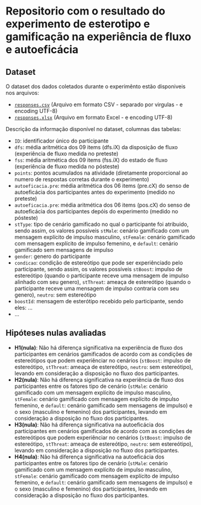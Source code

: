 # Repositorio com o resultado do experimento de esterotipo e gamificação na experiência de fluxo e autoeficácia 

## Dataset

O dataset dos dados coletados durante o experimênto estão disponiveis nos arquivos:

- [`responses.csv`](responses.csv) (Arquivo em formato CSV - separado por virgulas - e encoding UTF-8)
- [`responses.xlsx`](responses.xlsx) (Arquivo em formato Excel - e encoding UTF-8)

Descrição da informação disponível no dataset, columnas das tabelas:

- `ID`: identificador único do participante 
- `dfs`: média aritmética dos 09 items (dfs.iX) da disposição de fluxo (experiência de fluxo medida no preteste)
- `fss`: média aritmética dos 09 items (fss.iX) do estado de fluxo (experiência de fluxo medida no pósteste)
- `points`: pontos acumulados na atividade (diretamente proporcional ao numero de respostas corretas durante o experimento)
- `autoeficacia.pre`: média aritmética dos 06 items (pre.cX) do senso de autoeficácia dos participantes antes do experimento (medido no preteste)
- `autoeficacia.pre`: média aritmética dos 06 items (pos.cX) do senso de autoeficácia dos participantes depóis do experimento (medido no pósteste)
- `stType`: tipo de cenário gamificado no qual o participante foi atribuido, sendo assim, os valores possíveis `stMale`: cenário gamificado com um mensagem explícito de impulso masculino, `stFemale`: cenário gamificado com mensagem explícito de impulso femenino, e `default`: cenário gamificado sem mensagens de impulso
- `gender`: genero do participante
- `condicao`: condição de estereótipo que pode ser experiênciado pelo participante, sendo assim, os valores possíveis `stBoost`: impulso de estereótipo (quando o participante receve uma mensagem de impulso alinhado com seu genero), `stThreat`: ameaça de estereótipo (quando o participante receve uma mensagem de impulso contraria com seu genero), `neutro`: sem estereótipo
- `boostId`: mensagem de esterótipo recebido pelo participante, sendo eles: ...
- ...


## Hipóteses nulas avaliadas

- **H1(nula)**: Não há diferença significativa na experiência de fluxo dos participantes em cenários gamificados de acordo com as condições de estereótipos que podem experiênciar no cenários (`stBoost`: impulso de estereótipo, `stThreat`: ameaça de estereótipo, `neutro`: sem estereótipo), levando em consideração a disposição no fluxo dos participantes. 
- **H2(nula)**: Não há diferença significativa na experiência de fluxo dos participantes entre os fatores tipo de cenário (`stMale`: cenário gamificado com um mensagem explícito de impulso masculino, `stFemale`: cenário gamificado com mensagem explícito de impulso femenino, e `default`: cenário gamificado sem mensagens de impulso) e o sexo (masculino e femenino) dos participantes, levando em consideração a disposição no fluxo dos participantes.
- **H3(nula)**: Não há diferença significativa na autoeficácia dos participantes em cenários gamificados de acordo com as condições de estereótipos que podem experiênciar no cenários (`stBoost`: impulso de estereótipo, `stThreat`: ameaça de estereótipo, `neutro`: sem estereótipo), levando em consideração a disposição no fluxo dos participantes. 
- **H4(nula)**: Não há diferença significativa na autoeficácia dos participantes entre os fatores tipo de cenário (`stMale`: cenário gamificado com um mensagem explícito de impulso masculino, `stFemale`: cenário gamificado com mensagem explícito de impulso femenino, e `default`: cenário gamificado sem mensagens de impulso) e o sexo (masculino e femenino) dos participantes, levando em consideração a disposição no fluxo dos participantes.


## 


